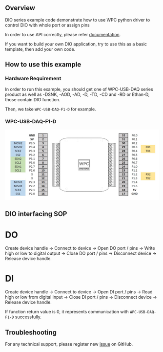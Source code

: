 ## Overview

DIO series example code demonstrate how to use WPC python driver to control DIO with whole port or assign pins 

In order to use API correctly, please refer [documentation](https://wpc-systems-ltd.github.io/WPC_Python_driver_release/).

If you want to build your own DIO application, try to use this as a basic template, then add your own code.

## How to use this example

### Hardware Requirement

In order to run this example, you should get one of WPC-USB-DAQ series product as well as -DSNK, -AOD, -AD, -D, -TD, -CD and -RD or Ethan-D, those contain DIO function.

Then, we take `WPC-USB-DAQ-F1-D` for example.

### WPC-USB-DAQ-F1-D

<img src="https://github.com/WPC-Systems-Ltd/WPC_Python_driver_release/blob/main/Reference/Pinouts/USB-DAQ-F1-D.JPG" alt="drawing" width="600"/>

## DIO interfacing SOP 

# DO
Create device handle -> Connect to device -> Open DO port / pins -> Write high or low to digital output -> Close DO port / pins -> Disconnect device -> Release device handle.

# DI
Create device handle -> Connect to device -> Open DI port / pins -> Read high or low from digital input -> Close DI port / pins -> Disconnect device -> Release device handle.

If function return value is 0, it represents communication with `WPC-USB-DAQ-F1-D` successfully.

## Troubleshooting

For any technical support, please register new [issue](https://github.com/WPC-Systems-Ltd/WPC_Python_driver_release/issues) on GitHub.